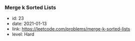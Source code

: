### Merge k Sorted Lists

* id: 23
* date: 2021-01-13
* link: https://leetcode.com/problems/merge-k-sorted-lists
* level: Hard
